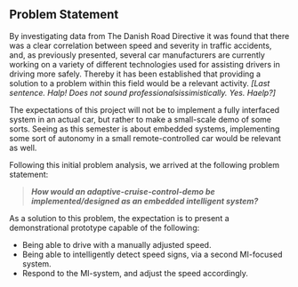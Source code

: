 ## Problem Statement

By investigating data from The Danish Road Directive it was found that there was a clear correlation between speed and severity in traffic accidents, and, as previously presented, several car manufacturers are currently working on a variety of different technologies used for assisting drivers in driving more safely.
Thereby it has been established that providing a solution to a problem within this field would be a relevant activity. *[Last sentence. Halp! Does not sound professionalsissimistically. Yes. Haelp?]*

The expectations of this project will not be to implement a fully interfaced system in an actual car, but rather to make a small-scale demo of some sorts.
Seeing as this semester is about embedded systems, implementing some sort of autonomy in a small remote-controlled car would be relevant as well.

Following this initial problem analysis, we arrived at the following problem statement:

> __*How would an adaptive-cruise-control-demo be implemented/designed as an embedded intelligent system?*__

As a solution to this problem, the expectation is to present a demonstrational prototype capable of the following:

* Being able to drive with a manually adjusted speed.
* Being able to intelligently detect speed signs, via a second MI-focused system.
* Respond to the MI-system, and adjust the speed accordingly.
